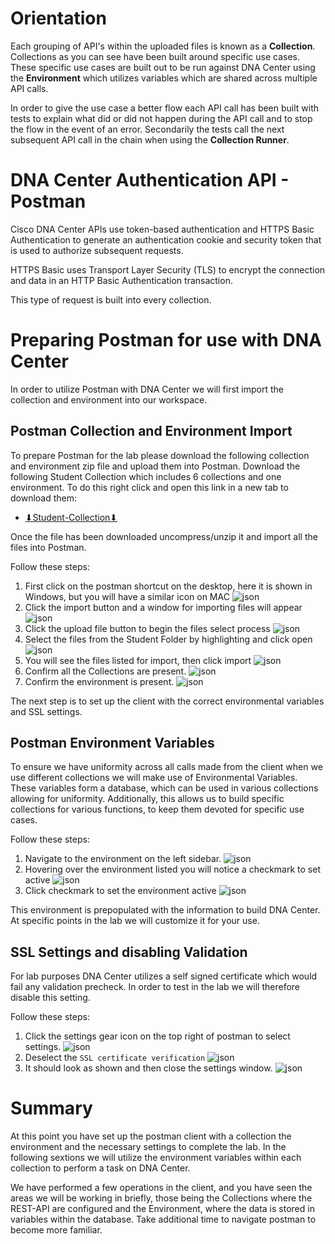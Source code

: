 # Orientation
Each grouping of API's within the uploaded files is known as a **Collection**. Collections as you can see have been built around specific use cases. These specific use cases are built out to be run against DNA Center using the **Environment** which utilizes variables which are shared across multiple API calls.

In order to give the use case a better flow each API call has been built with tests to explain what did or did not happen during the API call and to stop the flow in the event of an error. Secondarily the tests call the next subsequent API call in the chain when using the **Collection Runner**.

# DNA Center Authentication API - Postman
Cisco DNA Center APIs use token-based authentication and HTTPS Basic Authentication to generate an authentication cookie and security token that is used to authorize subsequent requests.

HTTPS Basic uses Transport Layer Security (TLS) to encrypt the connection and data in an HTTP Basic Authentication transaction.

This type of request is built into every collection.

# Preparing Postman for use with DNA Center
In order to utilize Postman with DNA Center we will first import the collection and environment into our workspace. 

## Postman Collection and Environment Import
To prepare Postman for the lab please download the following collection and environment zip file and upload them into Postman. Download the following Student Collection which includes 6 collections and one environment. To do this right click and open this link in a new tab to download them:
   
- <a href="https://minhaskamal.github.io/DownGit/#/home?url=https://github.com/kebaldwi/DNAC-TEMPLATES/tree/master/LABS/LAB9-Rest-API-Orchestration/postman/Student-Collection.zip" target="_blank">⬇︎Student-Collection⬇︎</a>

Once the file has been downloaded uncompress/unzip it and import all the files into Postman.

Follow these steps:

1. First click on the postman shortcut on the desktop, here it is shown in Windows, but you will have a similar icon on MAC
![json](./images/Postman.png?raw=true "Import JSON")
2. Click the import button and a window for importing files will appear
![json](./images/Postman-Import-Begin.png?raw=true "Import JSON")
3. Click the upload file button to begin the files select process
![json](./images/Postman-Import-File.png?raw=true "Import JSON")
4. Select the files from the Student Folder by highlighting and click open
![json](./images/Postman-Import-Select-Open.png?raw=true "Import JSON")
5. You will see the files listed for import, then click import
![json](./images/Postman-Import-Upload.png?raw=true "Import JSON")
6. Confirm all the Collections are present.
![json](./images/Postman-Collection-Confirm.png?raw=true "Import JSON")
7. Confirm the environment is present.
![json](./images/Postman-Environment-Confirm.png?raw=true "Import JSON")

The next step is to set up the client with the correct environmental variables and SSL settings.

## Postman Environment Variables
To ensure we have uniformity across all calls made from the client when we use different collections we will make use of Environmental Variables. These variables form a database, which can be used in various collections allowing for uniformity. Additionally, this allows us to build specific collections for various functions, to keep them devoted for specific use cases.

Follow these steps:

1. Navigate to the environment on the left sidebar.
![json](./images/Postman-Environment-Confirm.png?raw=true "Import JSON")
2. Hovering over the environment listed you will notice a checkmark to set active
![json](./images/Postman-Environment-Check.png?raw=true "Import JSON")
3. Click checkmark to set the environment active
![json](./images/Postman-Environment-Active.png?raw=true "Import JSON")

This environment is prepopulated with the information to build DNA Center. At specific points in the lab we will customize it for your use.

## SSL Settings and disabling Validation
For lab purposes DNA Center utilizes a self signed certificate which would fail any validation precheck. In order to test in the lab we will therefore disable this setting.

Follow these steps:

1. Click the settings gear icon on the top right of postman to select settings.
![json](./images/Postman-Settings-Menu.png?raw=true "Import JSON")
2. Deselect the `SSL certificate verification`
![json](./images/Postman-Settings-SSL-Validation-On.png?raw=true "Import JSON")
3. It should look as shown and then close the settings window.
![json](./images/Postman-Settings-SSL-Validation-Off.png?raw=true "Import JSON")

# Summary
At this point you have set up the postman client with a collection the environment and the necessary settings to complete the lab. In the following sextions we will utilize the environment variables within each collection to perform a task on DNA Center.

We have performed a few operations in the client, and you have seen the areas we will be working in briefly, those being the Collections where the REST-API are configured and the Environment, where the data is stored in variables within the database. Take additional time to navigate postman to become more familiar. 


